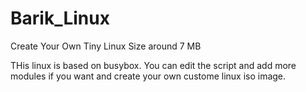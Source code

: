 # Barik_Linux
Create Your Own Tiny Linux Size around 7 MB

THis linux is based on busybox. You can edit the script and add more modules if you want and create your own custome linux iso image.
